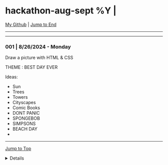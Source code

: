 <div id="top-of-doc"></div>

# hackathon-aug-sept %Y |

[My Github](https://github.com/popados) | [Jump to End](#end-of-doc)

---

---

### 001 | 8/26/2024 - Monday

Draw a picture with HTML & CSS

THEME : BEST DAY EVER

Ideas:

- Sun
- Trees
- Towers
- Cityscapes
- Comic Books
- DONT PANIC
- SPONGEBOB
- SIMPSONS
- BEACH DAY
-

---

[Jump to Top](#top-of-doc)

<div id="end-of-doc"></div>

<details>
## Notes :
</details>
